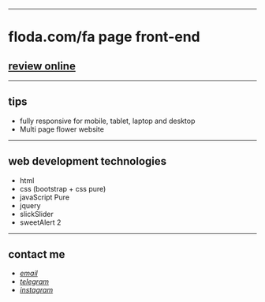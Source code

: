 
---

# floda.com/fa page front-end
## [review online](https://mohammad-zeynali.github.io/floda-shop/)

---
## tips

* fully responsive for mobile, tablet, laptop and desktop
* Multi page flower website

---
## web development technologies
* html 
* css (bootstrap + css pure)
* javaScript Pure 
* jquery
* slickSlider
* sweetAlert 2
---
## contact me
* *[email](mailto:051.mhmdzynaly977@gmail.com)*
* *[telegram](https://t.me/zeynali2003/)*
* *[instagram](https://instagram.com/zeynali2003/)*

